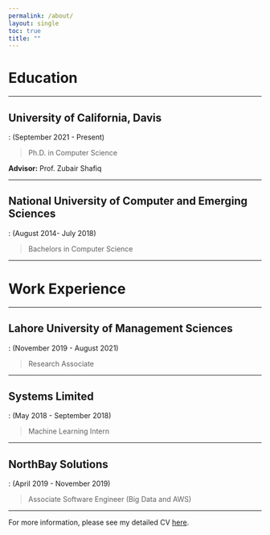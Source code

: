 ```yaml
---
permalink: /about/
layout: single
toc: true
title: ""
---
```

# Education
---
## **University of California, Davis**
: (September 2021 - Present)
>Ph.D. in Computer Science

**Advisor:** Prof. Zubair Shafiq

---

## **National University of Computer and Emerging Sciences**
: (August 2014- July 2018)
>Bachelors in Computer Science

---
# Work Experience

---
## **Lahore University of Management Sciences**
: (November 2019 - August 2021)
>Research Associate

---
## **Systems Limited**
: (May 2018 - September 2018)
>Machine Learning Intern

---
## **NorthBay Solutions**
: (April 2019 - November 2019)
>Associate Software Engineer (Big Data and AWS)

---

For more information, please see my detailed CV [here](../assets/docs/CV.pdf).